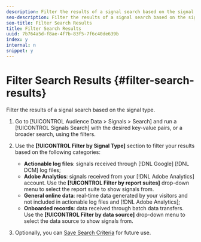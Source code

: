 ```yaml
---
description: Filter the results of a signal search based on the signal type.
seo-description: Filter the results of a signal search based on the signal type.
seo-title: Filter Search Results
title: Filter Search Results
uuid: 7b764a5d-f8ae-4f7b-83f5-7f6c40de639b
index: y
internal: n
snippet: y
---
```


# Filter Search Results {#filter-search-results}

Filter the results of a signal search based on the signal type.

1. Go to [!UICONTROL Audience Data > Signals > Search] and run a [!UICONTROL Signals Search] with the desired key-value pairs, or a broader search, using the filters.
2. Use the **[!UICONTROL Filter by Signal Type]** section to filter your results based on the following categories:

    * **Actionable log files**: signals received through [!DNL Google] [!DNL DCM] log files;
    * **Adobe Analytics**: signals received from your [!DNL Adobe Analytics] account. Use the **[!UICONTROL Filter by report suites]** drop-down menu to select the report suite to show signals from.
    * **General online data**: real-time data generated by your visitors and not included in actionable log files and [!DNL Adobe Analytics];
    * **Onboarded records**: data received through batch data transfers. Use the **[!UICONTROL Filter by data source]** drop-down menu to select the data source to show signals from.

3. Optionally, you can [Save Search Criteria](../../../c-features/data-explorer/data-explorer-signals-search/data-explorer-save-search.md#task_F78A67C962D94C1D828B2A4941EAFB6A) for future use.
